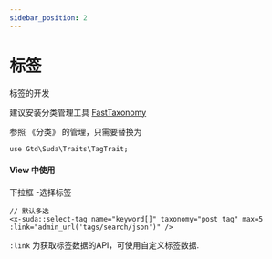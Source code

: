 ```yaml
---
sidebar_position: 2
---
```


# 标签

标签的开发

建议安装分类管理工具 [FastTaxonomy](https://github.com/sudacollect/fasttaxonomy)

参照 《分类》 的管理，只需要替换为

```
use Gtd\Suda\Traits\TagTrait;
```

#### View 中使用

下拉框 -选择标签

```
// 默认多选
<x-suda::select-tag name="keyword[]" taxonomy="post_tag" max=5 :link="admin_url('tags/search/json')" />
```

```:link``` 为获取标签数据的API，可使用自定义标签数据.





